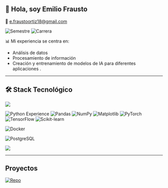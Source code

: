 ## 🤖 Hola, soy Emilio Frausto 
📧 [e.fraustoortiz18@gmail.com](mailto:e.fraustoortiz18@gmail.com)  



![Semestre](https://img.shields.io/badge/Semestre-5%20de%208-blue)
![Carrera](https://img.shields.io/badge/Carrera-Ing.%20IA-red)

📊 Mi experiencia se centra en:  
- Análisis de datos  
- Procesamiento de información  
- Creación y entrenamiento de modelos de IA para diferentes aplicaciones  .

---

## 🛠️ Stack Tecnológico
<img src="https://raw.githubusercontent.com/andreasbm/readme/master/assets/lines/colored.png" />

![Python Experience](https://img.shields.io/badge/Python-3%20años%20de%20experiencia-blue?logo=python)
![Pandas](https://img.shields.io/badge/Pandas-150458?logo=pandas&logoColor=white)
![NumPy](https://img.shields.io/badge/NumPy-013243?logo=numpy&logoColor=white)
![Matplotlib](https://img.shields.io/badge/Matplotlib-11557c?logo=plotly&logoColor=white)
![PyTorch](https://img.shields.io/badge/PyTorch-EE4C2C?logo=pytorch&logoColor=white)
![TensorFlow](https://img.shields.io/badge/TensorFlow-FF6F00?logo=tensorflow&logoColor=white)
![Scikit-learn](https://img.shields.io/badge/Scikit--learn-F7931E?logo=scikitlearn&logoColor=white)

![Docker](https://img.shields.io/badge/Docker-2496ED?logo=docker&logoColor=white)

![PostgreSQL](https://img.shields.io/badge/PostgreSQL-336791?logo=postgresql&logoColor=white)


<img src="https://raw.githubusercontent.com/andreasbm/readme/master/assets/lines/colored.png" />

---

## Proyectos 
[![Repo](https://img.shields.io/badge/Repo-Imagen__Ruido-181717?logo=github&logoColor=white)](https://github.com/FraustoEmi/Imagen_Ruido)
